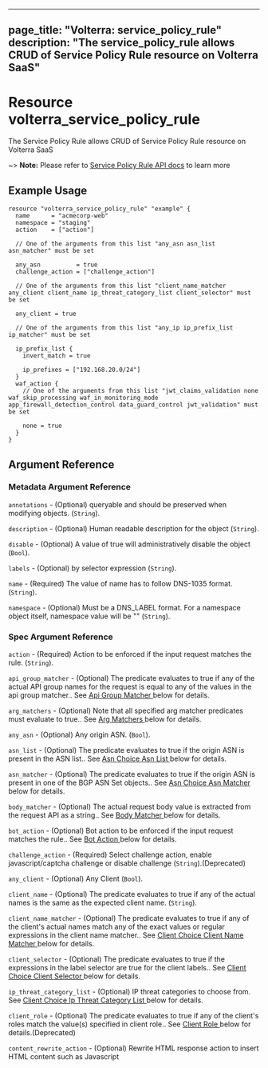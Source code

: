 











---
page_title: "Volterra: service_policy_rule"
description: "The service_policy_rule allows CRUD of Service Policy Rule  resource on Volterra SaaS"
---
# Resource volterra_service_policy_rule

The Service Policy Rule  allows CRUD of Service Policy Rule  resource on Volterra SaaS

~> **Note:** Please refer to [Service Policy Rule  API docs](https://docs.cloud.f5.com/docs-v2/api/service-policy-rule) to learn more

## Example Usage

```hcl
resource "volterra_service_policy_rule" "example" {
  name      = "acmecorp-web"
  namespace = "staging"
  action    = ["action"]

  // One of the arguments from this list "any_asn asn_list asn_matcher" must be set

  any_asn          = true
  challenge_action = ["challenge_action"]

  // One of the arguments from this list "client_name_matcher any_client client_name ip_threat_category_list client_selector" must be set

  any_client = true

  // One of the arguments from this list "any_ip ip_prefix_list ip_matcher" must be set

  ip_prefix_list {
    invert_match = true

    ip_prefixes = ["192.168.20.0/24"]
  }
  waf_action {
    // One of the arguments from this list "jwt_claims_validation none waf_skip_processing waf_in_monitoring_mode app_firewall_detection_control data_guard_control jwt_validation" must be set

    none = true
  }
}

```

## Argument Reference

### Metadata Argument Reference
`annotations` - (Optional) queryable and should be preserved when modifying objects. (`String`).


`description` - (Optional) Human readable description for the object (`String`).


`disable` - (Optional) A value of true will administratively disable the object (`Bool`).


`labels` - (Optional) by selector expression (`String`).


`name` - (Required) The value of name has to follow DNS-1035 format. (`String`).


`namespace` - (Optional) Must be a DNS_LABEL format. For a namespace object itself, namespace value will be "" (`String`).



### Spec Argument Reference
`action` - (Required) Action to be enforced if the input request matches the rule. (`String`).



`api_group_matcher` - (Optional) The predicate evaluates to true if any of the actual API group names for the request is equal to any of the values in the api group matcher.. See [Api Group Matcher ](#api-group-matcher) below for details.





`arg_matchers` - (Optional) Note that all specified arg matcher predicates must evaluate to true.. See [Arg Matchers ](#arg-matchers) below for details.





		




		




		











`any_asn` - (Optional) Any origin ASN. (`Bool`).


`asn_list` - (Optional) The predicate evaluates to true if the origin ASN is present in the ASN list.. See [Asn Choice Asn List ](#asn-choice-asn-list) below for details.
		




`asn_matcher` - (Optional) The predicate evaluates to true if the origin ASN is present in one of the BGP ASN Set objects.. See [Asn Choice Asn Matcher ](#asn-choice-asn-matcher) below for details.
		






`body_matcher` - (Optional) The actual request body value is extracted from the request API as a string.. See [Body Matcher ](#body-matcher) below for details.






`bot_action` - (Optional) Bot action to be enforced if the input request matches the rule.. See [Bot Action ](#bot-action) below for details.




		




		




`challenge_action` - (Required) Select challenge action, enable javascript/captcha challenge or disable challenge (`String`).(Deprecated)




`any_client` - (Optional) Any Client (`Bool`).


`client_name` - (Optional) The predicate evaluates to true if any of the actual names is the same as the expected client name. (`String`).


`client_name_matcher` - (Optional) The predicate evaluates to true if any of the client's actual names match any of the exact values or regular expressions in the client name matcher.. See [Client Choice Client Name Matcher ](#client-choice-client-name-matcher) below for details.
		





`client_selector` - (Optional) The predicate evaluates to true if the expressions in the label selector are true for the client labels.. See [Client Choice Client Selector ](#client-choice-client-selector) below for details.
		




`ip_threat_category_list` - (Optional) IP threat categories to choose from. See [Client Choice Ip Threat Category List ](#client-choice-ip-threat-category-list) below for details.
		






`client_role` - (Optional) The predicate evaluates to true if any of the client's roles match the value(s) specified in client role.. See [Client Role ](#client-role) below for details.(Deprecated)




`content_rewrite_action` - (Optional) Rewrite HTML response action to insert HTML content such as Javascript <script> tags into the HTML document. See [Content Rewrite Action ](#content-rewrite-action) below for details.(Deprecated)







`cookie_matchers` - (Optional) Note that all specified cookie matcher predicates must evaluate to true.. See [Cookie Matchers ](#cookie-matchers) below for details.

















`domain_matcher` - (Optional) matcher.. See [Domain Matcher ](#domain-matcher) below for details.






`any_dst_asn` - (Optional) Any origin ASN. (`Bool`).(Deprecated)


`dst_asn_list` - (Optional) The predicate evaluates to true if the destination ASN is present in the ASN list.. See [Dst Asn Choice Dst Asn List ](#dst-asn-choice-dst-asn-list) below for details.(Deprecated)
		




`dst_asn_matcher` - (Optional) The predicate evaluates to true if the destination ASN is present in one of the BGP ASN Set objects.. See [Dst Asn Choice Dst Asn Matcher ](#dst-asn-choice-dst-asn-matcher) below for details.(Deprecated)
		







`any_dst_ip` - (Optional) Any Destination IP (`Bool`).(Deprecated)


`dst_ip_matcher` - (Optional) The predicate evaluates to true if the client IP Address is covered by one or more of the IP Prefixes in the IP Prefix Sets.. See [Dst Ip Choice Dst Ip Matcher ](#dst-ip-choice-dst-ip-matcher) below for details.(Deprecated)
		





`dst_ip_prefix_list` - (Optional) The predicate evaluates to true if the destination address is covered by one or more of the IP Prefixes from the list.. See [Dst Ip Choice Dst Ip Prefix List ](#dst-ip-choice-dst-ip-prefix-list) below for details.(Deprecated)
		







`expiration_timestamp` - (Optional) the configuration but is not applied anymore. (`String`).



`goto_policy` - (Optional) The target policy must be part of the current policy set and must be after the current policy in the policy set.. See [ref](#ref) below for details.(Deprecated)


`headers` - (Optional) Note that all specified header predicates must evaluate to true.. See [Headers ](#headers) below for details.

















`http_method` - (Optional) The predicate evaluates to true if the actual HTTP method belongs is present in the list of expected values.. See [Http Method ](#http-method) below for details.






`any_ip` - (Optional) Any Source IP (`Bool`).


`ip_matcher` - (Optional) The predicate evaluates to true if the client IP Address is covered by one or more of the IP Prefixes in the IP Prefix Sets.. See [Ip Choice Ip Matcher ](#ip-choice-ip-matcher) below for details.
		





`ip_prefix_list` - (Optional) The predicate evaluates to true if the client IP Address is covered by one or more of the IP Prefixes from the list.. See [Ip Choice Ip Prefix List ](#ip-choice-ip-prefix-list) below for details.
		







`ip_reputation_action` - (Optional) Specifies how IP Reputation is handled. See [Ip Reputation Action ](#ip-reputation-action) below for details.(Deprecated)




		




		





`jwt_claims` - (Optional) Note that all specified JWT claim predicates must evaluate to true.. See [Jwt Claims ](#jwt-claims) below for details.
















`l4_dest_matcher` - (Optional) IP matches one of the prefixes and the destination port belongs to the port range.. See [L4 Dest Matcher ](#l4-dest-matcher) below for details.(Deprecated)



		





`label_matcher` - (Optional) other labels do not matter.. See [Label Matcher ](#label-matcher) below for details.




`mum_action` - (Optional) Specifies how Malicious User Mitigation is handled. See [Mum Action ](#mum-action) below for details.











`origin_server_subsets_action` - (Optional) Add Labels for this origin server, these labels can be used to form subset. (`String`).(Deprecated)



`path` - (Optional) The predicate evaluates to true if the actual path value matches any of the exact or prefix values or regular expressions in the path matcher.. See [Path ](#path) below for details.









`port_matcher` - (Optional) The list of port ranges to which the destination port should belong. In case of an HTTP Connect, the port is extracted from the desired destination.. See [Port Matcher ](#port-matcher) below for details.





`query_params` - (Optional) Note that all specified query parameter predicates must evaluate to true.. See [Query Params ](#query-params) below for details.

















`rate_limiter` - (Optional) Requests matching this the enclosing rule are subjected to the specified rate_limiter.. See [ref](#ref) below for details.(Deprecated)


`request_constraints` - (Optional) Place limits on request based on the request attributes. The request matches if any of the attribute sizes exceed the corresponding maximum value.. See [Request Constraints ](#request-constraints) below for details.





		







		







		







		







		







		







		







		







		







		







		







		







		





`scheme` - (Optional) The scheme in the request. (`List of String`).(Deprecated)



`segment_policy` - (Optional) Skip the configuration or set option as Any to ignore corresponding segment match. See [Segment Policy ](#segment-policy) below for details.




		




		





		






		




		






`server_selector` - (Optional) The predicate evaluates to true if the expressions in the label selector are true for the server labels.. See [Server Selector ](#server-selector) below for details.(Deprecated)




`shape_protected_endpoint_action` - (Optional) Shape Protected Endpoint Action that include application traffic type and mitigation. See [Shape Protected Endpoint Action ](#shape-protected-endpoint-action) below for details.(Deprecated)





		




		







		




		






		









		





		


		





		







`tls_fingerprint_matcher` - (Optional) The predicate evaluates to true if the TLS fingerprint matches any of the exact values or classes of known TLS fingerprints.. See [Tls Fingerprint Matcher ](#tls-fingerprint-matcher) below for details.






`url_matcher` - (Optional) A URL matcher specifies a list of URL items as match criteria. The match is considered successful if the domain and path match any of the URL items.. See [Url Matcher ](#url-matcher) below for details.(Deprecated)



		












`virtual_host_matcher` - (Optional) Hidden because this will be used only in system generated rate limiting service_policy_sets.. See [Virtual Host Matcher ](#virtual-host-matcher) below for details.(Deprecated)





`waf_action` - (Required) App Firewall action to be enforced if the input request matches the rule.. See [Waf Action ](#waf-action) below for details.




		


		





		



		





		







		





		




		







		




		





### Api Group Matcher 

 The predicate evaluates to true if any of the actual API group names for the request is equal to any of the values in the api group matcher..

`invert_matcher` - (Optional) Invert the match result. (`Bool`).

`match` - (Required) A list of exact values to match the input against. (`String`).



### Arg Matchers 

 Note that all specified arg matcher predicates must evaluate to true..

`invert_matcher` - (Optional) Invert Match of the expression defined (`Bool`).



###### One of the arguments from this list "presence, check_present, check_not_present, item" must be set

`check_not_present` - (Optional) Check that the argument is not present. (`Bool`).


`check_present` - (Optional) Check that the argument is present. (`Bool`).


`item` - (Optional) Criteria for matching the values for the Arg. The match is successful if any of the values in the input satisfies the criteria in the matcher.. See [Match Item ](#match-item) below for details.


`presence` - (Optional) Check if the arg is present or absent. (`Bool`).(Deprecated)


`name` - (Required) A case-sensitive JSON path in the HTTP request body. (`String`).



### Body Matcher 

 The actual request body value is extracted from the request API as a string..

`exact_values` - (Optional) A list of exact values to match the input against. (`String`).

`regex_values` - (Optional) A list of regular expressions to match the input against. (`String`).

`transformers` - (Optional) An ordered list of transformers (starting from index 0) to be applied to the path before matching. (`List of Strings`).



### Bot Action 

 Bot action to be enforced if the input request matches the rule..



###### One of the arguments from this list "none, bot_skip_processing" must be set

`bot_skip_processing` - (Optional) Skip all Bot processing for this request (`Bool`).


`none` - (Optional) Perform normal Bot processing for this request (`Bool`).




### Client Role 

 The predicate evaluates to true if any of the client's roles match the value(s) specified in client role..

`match` - (Required) Value of the expected role. (`String`).



### Content Rewrite Action 

 Rewrite HTML response action to insert HTML content such as Javascript <script> tags into the HTML document.

`element_selector` - (Required) Element selector to insert into. (`String`).

`insert_content` - (Optional) HTML content to insert. (`String`).

`inserted_types` - (Optional) Inserted types of security configuration like Bot Defense, Client Side Defense. (`Bool`).

`position` - (Optional) Position of HTML content to be inserted within HTML tag. (`String`).



### Cookie Matchers 

 Note that all specified cookie matcher predicates must evaluate to true..

`invert_matcher` - (Optional) Invert Match of the expression defined (`Bool`).



###### One of the arguments from this list "presence, check_present, check_not_present, item" must be set

`check_not_present` - (Optional) Check that the cookie is not present. (`Bool`).


`check_present` - (Optional) Check that the cookie is present. (`Bool`).


`item` - (Optional) Criteria for matching the values for the cookie. The match is successful if any of the values in the input satisfies the criteria in the matcher.. See [Match Item ](#match-item) below for details.


`presence` - (Optional) Check if the cookie is present or absent. (`Bool`).(Deprecated)


`name` - (Required) A case-sensitive cookie name. (`String`).



### Domain Matcher 

 matcher..

`exact_values` - (Optional) A list of exact values to match the input against. (`String`).

`regex_values` - (Optional) A list of regular expressions to match the input against. (`String`).



### Headers 

 Note that all specified header predicates must evaluate to true..

`invert_matcher` - (Optional) Invert the match result. (`Bool`).



###### One of the arguments from this list "presence, check_present, check_not_present, item" must be set

`check_not_present` - (Optional) Check that the header is not present. (`Bool`).


`check_present` - (Optional) Check that the header is present. (`Bool`).


`item` - (Optional) Criteria for matching the values for the header. The match is successful if any of the values in the input satisfies the criteria in the matcher.. See [Match Item ](#match-item) below for details.


`presence` - (Optional) Check if the header is present or absent. (`Bool`).(Deprecated)


`name` - (Required) A case-insensitive HTTP header name. (`String`).



### Http Method 

 The predicate evaluates to true if the actual HTTP method belongs is present in the list of expected values..

`invert_matcher` - (Optional) Invert the match result. (`Bool`).

`methods` - (Optional) x-example: "['GET', 'POST', 'DELETE']" (`List of Strings`).



### Ip Reputation Action 

 Specifies how IP Reputation is handled.



###### One of the arguments from this list "default, skip_processing" must be set

`default` - (Optional) Perform the default enforcement for this request (`Bool`).


`skip_processing` - (Optional) Do not perform enforcement for this request (`Bool`).




### Jwt Claims 

 Note that all specified JWT claim predicates must evaluate to true..

`invert_matcher` - (Optional) Invert the match result. (`Bool`).



###### One of the arguments from this list "check_not_present, item, check_present" must be set

`check_not_present` - (Optional) Check that the JWT Claim is not present. (`Bool`).


`check_present` - (Optional) Check that the JWT Claim is present. (`Bool`).


`item` - (Optional) Criteria for matching the values for the JWT Claim. The match is successful if any of the values in the input satisfies the criteria in the matcher.. See [Match Item ](#match-item) below for details.


`name` - (Required) JWT claim name. (`String`).



### L4 Dest Matcher 

 IP matches one of the prefixes and the destination port belongs to the port range..

`invert_matcher` - (Optional) Invert the match result. (`Bool`).

`l4_dests` - (Required) A list of L4 destinations used as match criteria. The match is considered successful if the destination IP and path match any of the L4 destinations.. See [L4 Dest Matcher L4 Dests ](#l4-dest-matcher-l4-dests) below for details.



### Label Matcher 

 other labels do not matter..

`keys` - (Optional) The list of label key names that have to match (`String`).



### Mum Action 

 Specifies how Malicious User Mitigation is handled.



###### One of the arguments from this list "default, skip_processing" must be set

`default` - (Optional) Perform the default enforcement for this request (`Bool`).


`skip_processing` - (Optional) Do not perform enforcement for this request (`Bool`).




### Path 

 The predicate evaluates to true if the actual path value matches any of the exact or prefix values or regular expressions in the path matcher..

`exact_values` - (Optional) A list of exact path values to match the input HTTP path against. (`String`).

`invert_matcher` - (Optional) Invert the match result. (`Bool`).

`prefix_values` - (Optional) A list of path prefix values to match the input HTTP path against. (`String`).

`regex_values` - (Optional) A list of regular expressions to match the input HTTP path against. (`String`).

`suffix_values` - (Optional) A list of path suffix values to match the input HTTP path against. (`String`).

`transformers` - (Optional) An ordered list of transformers (starting from index 0) to be applied to the path before matching. (`List of Strings`).



### Port Matcher 

 The list of port ranges to which the destination port should belong. In case of an HTTP Connect, the port is extracted from the desired destination..

`invert_matcher` - (Optional) Invert the match result. (`Bool`).

`ports` - (Required) to be part of the range. (`String`).



### Query Params 

 Note that all specified query parameter predicates must evaluate to true..

`invert_matcher` - (Optional) Invert the match result. (`Bool`).

`key` - (Required) A case-sensitive HTTP query parameter name. (`String`).



###### One of the arguments from this list "presence, check_present, check_not_present, item" must be set

`check_not_present` - (Optional) Check that the query parameter is not present. (`Bool`).


`check_present` - (Optional) Check that the query parameter is present. (`Bool`).


`item` - (Optional) criteria in the matcher.. See [Match Item ](#match-item) below for details.


`presence` - (Optional) Check if the query parameter is present or absent. (`Bool`).(Deprecated)




### Request Constraints 

 Place limits on request based on the request attributes. The request matches if any of the attribute sizes exceed the corresponding maximum value..



###### One of the arguments from this list "max_cookie_count_none, max_cookie_count_exceeds" must be set

`max_cookie_count_exceeds` - (Optional) x-example: "40" (`Int`).


`max_cookie_count_none` - (Optional) x-displayName: "Not Configured" (`Bool`).




###### One of the arguments from this list "max_cookie_key_size_none, max_cookie_key_size_exceeds" must be set

`max_cookie_key_size_exceeds` - (Optional) x-example: "64" (`Int`).


`max_cookie_key_size_none` - (Optional) x-displayName: "Not Configured" (`Bool`).




###### One of the arguments from this list "max_cookie_value_size_none, max_cookie_value_size_exceeds" must be set

`max_cookie_value_size_exceeds` - (Optional) x-example: "4096" (`Int`).


`max_cookie_value_size_none` - (Optional) x-displayName: "Not Configured" (`Bool`).




###### One of the arguments from this list "max_header_count_none, max_header_count_exceeds" must be set

`max_header_count_exceeds` - (Optional) x-example: "20" (`Int`).


`max_header_count_none` - (Optional) x-displayName: "Not Configured" (`Bool`).




###### One of the arguments from this list "max_header_key_size_none, max_header_key_size_exceeds" must be set

`max_header_key_size_exceeds` - (Optional) x-example: "32" (`Int`).


`max_header_key_size_none` - (Optional) x-displayName: "Not Configured" (`Bool`).




###### One of the arguments from this list "max_header_value_size_none, max_header_value_size_exceeds" must be set

`max_header_value_size_exceeds` - (Optional) x-example: "1024" (`Int`).


`max_header_value_size_none` - (Optional) x-displayName: "Not Configured" (`Bool`).




###### One of the arguments from this list "max_parameter_count_exceeds, max_parameter_count_none" must be set

`max_parameter_count_exceeds` - (Optional) x-example: "4" (`Int`).


`max_parameter_count_none` - (Optional) x-displayName: "Not Configured" (`Bool`).




###### One of the arguments from this list "max_parameter_name_size_none, max_parameter_name_size_exceeds" must be set

`max_parameter_name_size_exceeds` - (Optional) x-example: "64" (`Int`).


`max_parameter_name_size_none` - (Optional) x-displayName: "Not Configured" (`Bool`).




###### One of the arguments from this list "max_parameter_value_size_none, max_parameter_value_size_exceeds" must be set

`max_parameter_value_size_exceeds` - (Optional) x-example: "1000" (`Int`).


`max_parameter_value_size_none` - (Optional) x-displayName: "Not Configured" (`Bool`).




###### One of the arguments from this list "max_query_size_none, max_query_size_exceeds" must be set

`max_query_size_exceeds` - (Optional) x-example: "4096" (`Int`).


`max_query_size_none` - (Optional) x-displayName: "Not Configured" (`Bool`).




###### One of the arguments from this list "max_request_line_size_none, max_request_line_size_exceeds" must be set

`max_request_line_size_exceeds` - (Optional) x-example: "4096" (`Int`).


`max_request_line_size_none` - (Optional) x-displayName: "Not Configured" (`Bool`).




###### One of the arguments from this list "max_request_size_none, max_request_size_exceeds" must be set

`max_request_size_exceeds` - (Optional) x-example: "32768" (`Int`).


`max_request_size_none` - (Optional) x-displayName: "Not Configured" (`Bool`).




###### One of the arguments from this list "max_url_size_none, max_url_size_exceeds" must be set

`max_url_size_exceeds` - (Optional) x-example: "4096" (`Int`).


`max_url_size_none` - (Optional) x-displayName: "Not Configured" (`Bool`).




### Segment Policy 

 Skip the configuration or set option as Any to ignore corresponding segment match.




###### One of the arguments from this list "dst_any, intra_segment, dst_segments" can be set

`dst_any` - (Optional) Traffic is not matched against any segment (`Bool`).


`dst_segments` - (Optional) Traffic is matched against destination segment in selected segments. See [Dst Segment Choice Dst Segments ](#dst-segment-choice-dst-segments) below for details.


`intra_segment` - (Optional) Traffic is matched for source and destination on the same segment (`Bool`).





###### One of the arguments from this list "src_any, src_segments" can be set

`src_any` - (Optional) Traffic is not matched against any segment (`Bool`).


`src_segments` - (Optional) Source traffic is matched against selected segments. See [Src Segment Choice Src Segments ](#src-segment-choice-src-segments) below for details.




### Server Selector 

 The predicate evaluates to true if the expressions in the label selector are true for the server labels..

`expressions` - (Required) expressions contains the kubernetes style label expression for selections. (`String`).



### Shape Protected Endpoint Action 

 Shape Protected Endpoint Action that include application traffic type and mitigation.

`allow_goodbot` - (Required) Good bot (`Bool`).(Deprecated)

`app_traffic_type` - (Required) Traffic type (`String`).

`flow_label` - (Required) Flow label (`String`).

`mitigation` - (Required) Mitigation action for protected endpoint. See [Shape Protected Endpoint Action Mitigation ](#shape-protected-endpoint-action-mitigation) below for details.

`transaction_result` - (Optional) Success/failure Criteria for transaction result. See [Shape Protected Endpoint Action Transaction Result ](#shape-protected-endpoint-action-transaction-result) below for details.

`web_scraping` - (Required) Web scraping protection enabled for protected endpoint (`Bool`).(Deprecated)



### Tls Fingerprint Matcher 

 The predicate evaluates to true if the TLS fingerprint matches any of the exact values or classes of known TLS fingerprints..

`classes` - (Optional) A list of known classes of TLS fingerprints to match the input TLS JA3 fingerprint against. (`List of Strings`).

`exact_values` - (Optional) A list of exact TLS JA3 fingerprints to match the input TLS JA3 fingerprint against. (`String`).

`excluded_values` - (Optional) or more known TLS fingerprint classes in the enclosing matcher. (`String`).



### Url Matcher 

 A URL matcher specifies a list of URL items as match criteria. The match is considered successful if the domain and path match any of the URL items..

`invert_matcher` - (Optional) Invert the match result. (`Bool`).

`url_items` - (Required) A list of URL items used as match criteria. The match is considered successful if the domain and path match any of the URL items.. See [Url Matcher Url Items ](#url-matcher-url-items) below for details.



### Virtual Host Matcher 

 Hidden because this will be used only in system generated rate limiting service_policy_sets..

`exact_values` - (Optional) A list of exact values to match the input against. (`String`).

`regex_values` - (Optional) A list of regular expressions to match the input against. (`String`).



### Waf Action 

 App Firewall action to be enforced if the input request matches the rule..



###### One of the arguments from this list "app_firewall_detection_control, data_guard_control, jwt_validation, jwt_claims_validation, none, waf_skip_processing, waf_in_monitoring_mode" must be set

`app_firewall_detection_control` - (Optional) Define the list of Signature IDs, Violations, Attack Types and Bot Names that should be excluded from triggering on the defined match criteria.. See [Action Type App Firewall Detection Control ](#action-type-app-firewall-detection-control) below for details.


`data_guard_control` - (Optional) Data Guard changes to be applied for this request. See [Action Type Data Guard Control ](#action-type-data-guard-control) below for details.(Deprecated)


`jwt_claims_validation` - (Optional) Validate JWT Claims for this request (`Bool`).(Deprecated)


`jwt_validation` - (Optional) Validate JWT for this request (`Bool`).(Deprecated)


`none` - (Optional) Perform normal App Firewall processing for this request (`Bool`).


`waf_in_monitoring_mode` - (Optional) App Firewall will run in monitoring mode without blocking the request (`Bool`).(Deprecated)


`waf_skip_processing` - (Optional) Skip all App Firewall processing for this request (`Bool`).




### Action Type App Firewall Detection Control 

 Define the list of Signature IDs, Violations, Attack Types and Bot Names that should be excluded from triggering on the defined match criteria..

`exclude_attack_type_contexts` - (Optional) Attack Types to be excluded for the defined match criteria. See [App Firewall Detection Control Exclude Attack Type Contexts ](#app-firewall-detection-control-exclude-attack-type-contexts) below for details.

`exclude_bot_name_contexts` - (Optional) Bot Names to be excluded for the defined match criteria. See [App Firewall Detection Control Exclude Bot Name Contexts ](#app-firewall-detection-control-exclude-bot-name-contexts) below for details.

`exclude_signature_contexts` - (Optional) Signature IDs to be excluded for the defined match criteria. See [App Firewall Detection Control Exclude Signature Contexts ](#app-firewall-detection-control-exclude-signature-contexts) below for details.

`exclude_violation_contexts` - (Optional) Violations to be excluded for the defined match criteria. See [App Firewall Detection Control Exclude Violation Contexts ](#app-firewall-detection-control-exclude-violation-contexts) below for details.



### Action Type Block 

 Block bot request and send response with custom content..

`body` - (Optional) E.g. "<p> Your request was blocked </p>". Base64 encoded string for this html is "LzxwPiBZb3VyIHJlcXVlc3Qgd2FzIGJsb2NrZWQgPC9wPg==" (`String`).

`body_hash` - (Optional) Represents the corresponding MD5 Hash for the body message. (`String`).(Deprecated)

`status` - (Optional) HTTP Status code to respond with (`String`).



### Action Type Bot Skip Processing 

 Skip all Bot processing for this request.



### Action Type Data Guard Control 

 Data Guard changes to be applied for this request.

`policy_name` - (Optional) Sets the BD Policy to use (`String`).



### Action Type Default 

 Perform the default enforcement for this request.



### Action Type Flag 

 Flag the request while not taking any invasive actions..




###### One of the arguments from this list "no_headers, append_headers" can be set

`append_headers` - (Optional) Append mitigation headers.. See [Send Headers Choice Append Headers ](#send-headers-choice-append-headers) below for details.


`no_headers` - (Optional) No mitigation headers. (`Bool`).




### Action Type Jwt Claims Validation 

 Validate JWT Claims for this request.



### Action Type Jwt Validation 

 Validate JWT for this request.



### Action Type None 

 Perform normal Bot processing for this request.



### Action Type Redirect 

 Redirect bot request to a custom URI..

`uri` - (Required) URI location for redirect may be relative or absolute. (`String`).



### Action Type Skip Processing 

 Do not perform enforcement for this request.



### Action Type Waf In Monitoring Mode 

 App Firewall will run in monitoring mode without blocking the request.



### Action Type Waf Skip Processing 

 Skip all App Firewall processing for this request.



### App Firewall Detection Control Exclude Attack Type Contexts 

 Attack Types to be excluded for the defined match criteria.

`context` - (Required) x-required (`String`).

`context_name` - (Optional) Relevant only for contexts: Header, Cookie and Parameter. Name of the Context that the WAF Exclusion Rules will check. (`String`).

`exclude_attack_type` - (Required) x-required (`String`).



### App Firewall Detection Control Exclude Bot Name Contexts 

 Bot Names to be excluded for the defined match criteria.

`bot_name` - (Required) x-example: "Hydra" (`String`).



### App Firewall Detection Control Exclude Signature Contexts 

 Signature IDs to be excluded for the defined match criteria.

`context` - (Required) x-required (`String`).

`context_name` - (Optional) Relevant only for contexts: Header, Cookie and Parameter. Name of the Context that the WAF Exclusion Rules will check. (`String`).

`signature_id` - (Required) 0 implies that all signatures will be excluded for the specified context. (`Int`).



### App Firewall Detection Control Exclude Violation Contexts 

 Violations to be excluded for the defined match criteria.

`context` - (Required) x-required (`String`).

`context_name` - (Optional) Relevant only for contexts: Header, Cookie and Parameter. Name of the Context that the WAF Exclusion Rules will check. (`String`).

`exclude_violation` - (Required) x-required (`String`).



### Asn Choice Asn List 

 The predicate evaluates to true if the origin ASN is present in the ASN list..

`as_numbers` - (Required) An unordered set of RFC 6793 defined 4-byte AS numbers that can be used to create allow or deny lists for use in network policy or service policy. It can be used to create the allow list only for DNS Load Balancer. (`Int`).



### Asn Choice Asn Matcher 

 The predicate evaluates to true if the origin ASN is present in one of the BGP ASN Set objects..

`asn_sets` - (Required) A list of references to bgp_asn_set objects.. See [ref](#ref) below for details.



### Client Choice Client Name Matcher 

 The predicate evaluates to true if any of the client's actual names match any of the exact values or regular expressions in the client name matcher..

`exact_values` - (Optional) A list of exact values to match the input against. (`String`).

`regex_values` - (Optional) A list of regular expressions to match the input against. (`String`).



### Client Choice Client Selector 

 The predicate evaluates to true if the expressions in the label selector are true for the client labels..

`expressions` - (Required) expressions contains the kubernetes style label expression for selections. (`String`).



### Client Choice Ip Threat Category List 

 IP threat categories to choose from.

`ip_threat_categories` - (Required) The IP threat categories is obtained from the list and is used to auto-generate equivalent label selection expressions (`List of Strings`).



### Dst Asn Choice Dst Asn List 

 The predicate evaluates to true if the destination ASN is present in the ASN list..

`as_numbers` - (Required) An unordered set of RFC 6793 defined 4-byte AS numbers that can be used to create allow or deny lists for use in network policy or service policy. It can be used to create the allow list only for DNS Load Balancer. (`Int`).



### Dst Asn Choice Dst Asn Matcher 

 The predicate evaluates to true if the destination ASN is present in one of the BGP ASN Set objects..

`asn_sets` - (Required) A list of references to bgp_asn_set objects.. See [ref](#ref) below for details.



### Dst Ip Choice Dst Ip Matcher 

 The predicate evaluates to true if the client IP Address is covered by one or more of the IP Prefixes in the IP Prefix Sets..

`invert_matcher` - (Optional) Invert the match result. (`Bool`).

`prefix_sets` - (Required) A list of references to ip_prefix_set objects.. See [ref](#ref) below for details.



### Dst Ip Choice Dst Ip Prefix List 

 The predicate evaluates to true if the destination address is covered by one or more of the IP Prefixes from the list..

`invert_match` - (Optional) Invert the match result. (`Bool`).

`ip_prefixes` - (Optional) List of IPv4 prefix strings. (`String`).



### Dst Segment Choice Dst Any 

 Traffic is not matched against any segment.



### Dst Segment Choice Dst Segments 

 Traffic is matched against destination segment in selected segments.

`segments` - (Required) Select list of segments. See [ref](#ref) below for details.



### Dst Segment Choice Intra Segment 

 Traffic is matched for source and destination on the same segment.



### Ip Choice Ip Matcher 

 The predicate evaluates to true if the client IP Address is covered by one or more of the IP Prefixes in the IP Prefix Sets..

`invert_matcher` - (Optional) Invert the match result. (`Bool`).

`prefix_sets` - (Required) A list of references to ip_prefix_set objects.. See [ref](#ref) below for details.



### Ip Choice Ip Prefix List 

 The predicate evaluates to true if the client IP Address is covered by one or more of the IP Prefixes from the list..

`invert_match` - (Optional) Invert the match result. (`Bool`).

`ip_prefixes` - (Optional) List of IPv4 prefix strings. (`String`).



### L4 Dest Matcher L4 Dests 

 A list of L4 destinations used as match criteria. The match is considered successful if the destination IP and path match any of the L4 destinations..

`port_ranges` - (Required) Each port range consists of a single port or two ports separated by "-". (`String`).

`prefixes` - (Required) Destination IPv4 prefixes. (`String`).



### Match Check Not Present 

 Check that the argument is not present..



### Match Check Present 

 Check that the argument is present..



### Match Item 

 Criteria for matching the values for the Arg. The match is successful if any of the values in the input satisfies the criteria in the matcher..

`exact_values` - (Optional) A list of exact values to match the input against. (`String`).

`regex_values` - (Optional) A list of regular expressions to match the input against. (`String`).

`transformers` - (Optional) An ordered list of transformers (starting from index 0) to be applied to the path before matching. (`List of Strings`).



### Max Cookie Count Choice Max Cookie Count None 

 x-displayName: "Not Configured".



### Max Cookie Key Size Choice Max Cookie Key Size None 

 x-displayName: "Not Configured".



### Max Cookie Value Size Choice Max Cookie Value Size None 

 x-displayName: "Not Configured".



### Max Header Count Choice Max Header Count None 

 x-displayName: "Not Configured".



### Max Header Key Size Choice Max Header Key Size None 

 x-displayName: "Not Configured".



### Max Header Value Size Choice Max Header Value Size None 

 x-displayName: "Not Configured".



### Max Parameter Count Choice Max Parameter Count None 

 x-displayName: "Not Configured".



### Max Parameter Name Size Choice Max Parameter Name Size None 

 x-displayName: "Not Configured".



### Max Parameter Value Size Choice Max Parameter Value Size None 

 x-displayName: "Not Configured".



### Max Query Size Choice Max Query Size None 

 x-displayName: "Not Configured".



### Max Request Line Size Choice Max Request Line Size None 

 x-displayName: "Not Configured".



### Max Request Size Choice Max Request Size None 

 x-displayName: "Not Configured".



### Max Url Size Choice Max Url Size None 

 x-displayName: "Not Configured".



### Ref 


Reference to another volterra object is shown like below

name - (Required) then name will hold the referred object's(e.g. route's) name. (String).

namespace - (Optional) then namespace will hold the referred object's(e.g. route's) namespace. (String).

tenant - (Optional) then tenant will hold the referred object's(e.g. route's) tenant. (String).



### Send Headers Choice Append Headers 

 Append mitigation headers..

`auto_type_header_name` - (Required) A case-insensitive HTTP header name. (`String`).

`inference_header_name` - (Required) A case-insensitive HTTP header name. (`String`).



### Send Headers Choice No Headers 

 No mitigation headers..



### Shape Protected Endpoint Action Mitigation 

 Mitigation action for protected endpoint.




###### One of the arguments from this list "none, block, redirect, flag" can be set

`block` - (Optional) Block bot request and send response with custom content.. See [Action Type Block ](#action-type-block) below for details.


`flag` - (Optional) Flag the request while not taking any invasive actions.. See [Action Type Flag ](#action-type-flag) below for details.


`none` - (Optional) No mitigation actions. (`Bool`).(Deprecated)


`redirect` - (Optional) Redirect bot request to a custom URI.. See [Action Type Redirect ](#action-type-redirect) below for details.




### Shape Protected Endpoint Action Transaction Result 

 Success/failure Criteria for transaction result.

`failure_conditions` - (Optional) Failure Conditions. See [Transaction Result Failure Conditions ](#transaction-result-failure-conditions) below for details.

`success_conditions` - (Optional) Success Conditions. See [Transaction Result Success Conditions ](#transaction-result-success-conditions) below for details.



### Src Segment Choice Src Any 

 Traffic is not matched against any segment.



### Src Segment Choice Src Segments 

 Source traffic is matched against selected segments.

`segments` - (Required) Select list of segments. See [ref](#ref) below for details.



### Transaction Result Failure Conditions 

 Failure Conditions.

`name` - (Optional) A case-insensitive HTTP header name. (`String`).

`regex_values` - (Optional) A list of regular expressions to match the input against. (`String`).

`status` - (Required) HTTP Status code (`String`).



### Transaction Result Success Conditions 

 Success Conditions.

`name` - (Optional) A case-insensitive HTTP header name. (`String`).

`regex_values` - (Optional) A list of regular expressions to match the input against. (`String`).

`status` - (Required) HTTP Status code (`String`).



### Url Matcher Url Items 

 A list of URL items used as match criteria. The match is considered successful if the domain and path match any of the URL items..



###### One of the arguments from this list "domain_value, domain_regex" must be set

`domain_regex` - (Optional) A regular expression to match the domain against. (`String`).


`domain_value` - (Optional) An exact value to match the domain against. (`String`).





###### One of the arguments from this list "path_value, path_prefix, path_regex" can be set

`path_prefix` - (Optional) An prefix value to match the path against. (`String`).


`path_regex` - (Optional) A regular expression to match the path against. (`String`).


`path_value` - (Optional) An exact value to match the path against. (`String`).




## Attribute Reference

* `id` - This is the id of the configured service_policy_rule.

